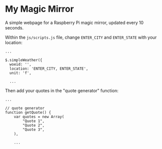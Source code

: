 # My Magic Mirror

A simple webpage for a Raspberry Pi magic mirror, updated every 10 seconds.

Within the `js/scripts.js` file, change `ENTER_CITY` and `ENTER_STATE` with your location:

```
...

$.simpleWeather({
  woeid: '',
  location: 'ENTER_CITY, ENTER_STATE',
  unit: 'f',

  ...

```

Then add your quotes in the "quote generator" function:

```
...

// quote generator
function getQuote() {
    var quotes = new Array(
        "Quote 1",
        "Quote 2",
        "Quote 3",
    ),

    ...

```

